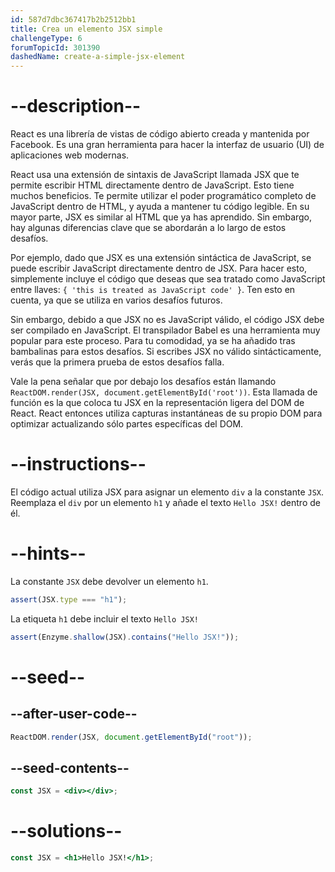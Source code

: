 ```yaml
---
id: 587d7dbc367417b2b2512bb1
title: Crea un elemento JSX simple
challengeType: 6
forumTopicId: 301390
dashedName: create-a-simple-jsx-element
---
```


# --description--

React es una librería de vistas de código abierto creada y mantenida por Facebook. Es una gran herramienta para hacer la interfaz de usuario (UI) de aplicaciones web modernas.

React usa una extensión de sintaxis de JavaScript llamada JSX que te permite escribir HTML directamente dentro de JavaScript. Esto tiene muchos beneficios. Te permite utilizar el poder programático completo de JavaScript dentro de HTML, y ayuda a mantener tu código legible. En su mayor parte, JSX es similar al HTML que ya has aprendido. Sin embargo, hay algunas diferencias clave que se abordarán a lo largo de estos desafíos.

Por ejemplo, dado que JSX es una extensión sintáctica de JavaScript, se puede escribir JavaScript directamente dentro de JSX. Para hacer esto, simplemente incluye el código que deseas que sea tratado como JavaScript entre llaves: `{ 'this is treated as JavaScript code' }`. Ten esto en cuenta, ya que se utiliza en varios desafíos futuros.

Sin embargo, debido a que JSX no es JavaScript válido, el código JSX debe ser compilado en JavaScript. El transpilador Babel es una herramienta muy popular para este proceso. Para tu comodidad, ya se ha añadido tras bambalinas para estos desafíos. Si escribes JSX no válido sintácticamente, verás que la primera prueba de estos desafíos falla.

Vale la pena señalar que por debajo los desafíos están llamando `ReactDOM.render(JSX, document.getElementById('root'))`. Esta llamada de función es la que coloca tu JSX en la representación ligera del DOM de React. React entonces utiliza capturas instantáneas de su propio DOM para optimizar actualizando sólo partes específicas del DOM.

# --instructions--

El código actual utiliza JSX para asignar un elemento `div` a la constante `JSX`. Reemplaza el `div` por un elemento `h1` y añade el texto `Hello JSX!` dentro de él.

# --hints--

La constante `JSX` debe devolver un elemento `h1`.

```js
assert(JSX.type === "h1");
```

La etiqueta `h1` debe incluir el texto `Hello JSX!`

```js
assert(Enzyme.shallow(JSX).contains("Hello JSX!"));
```

# --seed--

## --after-user-code--

```jsx
ReactDOM.render(JSX, document.getElementById("root"));
```

## --seed-contents--

```jsx
const JSX = <div></div>;
```

# --solutions--

```jsx
const JSX = <h1>Hello JSX!</h1>;
```
